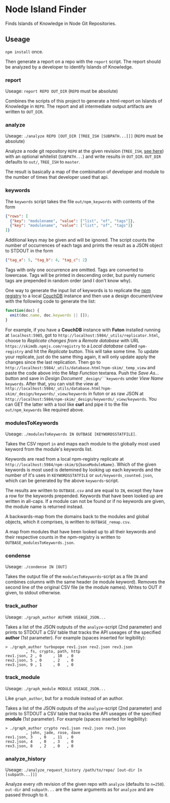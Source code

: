 # Node Island Finder

Finds Islands of Knowledge in Node Git Repositories.

## Useage

`npm install` once.

Then generate a report on a repo with the `report` script. The report should be analyzed by a developer to identify Islands of Knowledge.

### report

Useage: `report REPO OUT_DIR` (`REPO` must be absolute)

Combines the scripts of this project to generate a html-report on Islands of Knowledge in `REPO`. The report and all intermediate output artifacts are written to `OUT_DIR`.


### analyze

Useage: `./analyze REPO [OUT_DIR [TREE_ISH [SUBPATH...]]]` (`REPO` must be absolute)

Analyze a node git repository `REPO` at the given revision (`TREE_ISH`, [see here](http://stackoverflow.com/a/18605496)) with an optional whitelist (`SUBPATH...`) and write results in `OUT_DIR`. `OUT_DIR` defaults to `out/`, `TREE_ISH` to `master`.

The result is basically a map of the combination of developer and module to the number of times that developer used that api.


### keywords

The `keywords` script takes the file `out/npm_keywords` with contents of the form

```JSON
{"rows": [
  {"key": "modulename", "value": ["list", "of", "tags"]},
  {"key": "modulename", "value": ["list", "of", "tags"]}
]}
```

Additional keys may be given and will be ignored. The script counts the number of occurrences of each tags and prints the result as a JSON object to STDOUT in the form

```JSON
{"tag_a": 5, "tag_b": 4, "tag_c": 2}
```

Tags with only one occurrence are omitted. Tags are converted to lowercase. Tags will be printed in descending order, but purely numeric tags are prepended in random order (and I don't know why).

One way to generate the input list of keywords is to replicate the [npm registry](https://skimdb.npmjs.com/registry) to a local [CouchDB](https://couchdb.apache.org/) instance and then use a design document/view with the following code to generate the list:

```JavaScript
function(doc) {
  emit(doc.name, doc.keywords || []);
}
```

For example, if you have a **CouchDB** instance with **Futon** installed running at `localhost:5985`, got to `http://localhost:5984/_utils/replicator.html`, choose to *Replicate changes from* a *Remote database* with URL `https://skimdb.npmjs.com/registry` to a *Local database* called `npm-registry` and hit the *Replicate* button. This will take some time. To update your replicate, just do the same thing again, it will only update apply the changes since the last replication. Then go to `http://localhost:5984/_utils/database.html?npm-skim/_temp_view` and paste the code above into the *Map Function* textarea. Push the *Save As...* button and save in *Design Document* `_design/``keywords` under *View Name* `keywords`. After that, you can visit the view at `http://localhost:5984/_utils/database.html?npm-skim/_design/keywords/_view/keywords` in futon or as raw JSON at `http://localhost:5984/npm-skim/_design/keywords/_view/keywords`. You can GET the latter with a tool like **curl** and pipe it to the file `out/npm_keywords` like required above.


### modulesToKeywords

Useage: `./modulesToKeywords IN OUTBASE [KEYWORDSSTATFILE]`.

Takes the CSV report `in` and maps each module to the globally most used keyword from the module's keywords list.

Keywords are read from a local npm-registry replicate at `http://localhost:5984/npm-skim/${baseModuleName}`. Which of the given keywords is most used is detemined by looking up each keywords and the number of it's uses in `KEYWORDSSTATFILE` or `out/keywords_counted.json`, which can be generated by the above `keywords`-script.

The results are written to `OUTBASE.csv` and are equal to `IN`, except they have a row for the keywords prepended. Keywords that have been looked up are written in all-caps. If a module can not be found or if no keywords are given, the module name is returned instead.

A backwards-map from the domains back to the modules and global objects, which it comprises, is written to `OUTBASE_remap.csv`.

A map from modules that have been looked up to all their keywords and their respective counts in the npm-registry is written to `OUTBASE_modulesToKeywords.json`.


### condense

Useage: `./condense IN [OUT]`

Takes the output file of the `modulesToKeywords`-script as a file `IN` and combines columns with the same header (ie module keyword). Removes the second line of the original CSV file (ie the module names). Writes to OUT if given, to stdout otherwise.


### track_author

Useage: `./graph_author AUTHOR USEAGE_JSON...`

Takes a list of the JSON outputs of the `analyze`-script (2nd parameter) and prints to STDOUT a CSV table that tracks the API useages of the specified **author** (1st parameter). For example (spaces inserted for legibility):

```
> ./graph_author turbopope rev1.json rev2.json rev3.json
         , fs, crypto, path, http
rev1.json, 2 , 0     , 10  , 0
rev2.json, 5 , 0     , 2   , 0
rev3.json, 9 , 1     , 0   , 0
```


### track_module

Useage: `./graph_module MODULE USEAGE_JSON...`

Like `graph_author`, but for a module instead of an author.

Takes a list of the JSON outputs of the `analyze`-script (2nd parameter) and prints to STDOUT a CSV table that tracks the API useages of the specified **module** (1st parameter). For example (spaces inserted for legibility):

```
> ./graph_author crypto rev1.json rev2.json rev3.json
         , john, jade, rose, dave
rev1.json, 3   , 0   , 11  , 0
rev2.json, 4   , 0   , 3   , 0
rev3.json, 8   , 2   , 0   , 0
```


### analyze_history

Useage: `./analyze_request_history /path/to/repo/ [out-dir [n [subpath...]]]`

Analyze every `n`th revision of the given repo with `analyze` (defaults to `n=250`). `out-dir` and `subpath...` are the same arguments as for `analyze` and are passed through to it.

